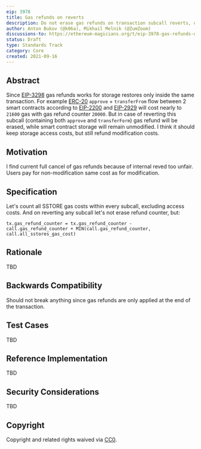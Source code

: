 ```yaml
---
eip: 3978
title: Gas refunds on reverts
description: Do not erase gas refunds on transaction subcall reverts, due users pay a lot of gas for storage non-modification.
author: Anton Bukov (@k06a), Mikhail Melnik (@ZumZoom)
discussions-to: https://ethereum-magicians.org/t/eip-3978-gas-refunds-on-reverts/7071/
status: Draft
type: Standards Track
category: Core
created: 2021-09-16
---
```


## Abstract

Since [EIP-3298](https://eips.ethereum.org/EIPS/eip-3298) gas refunds works for storage restores only inside the same transaction. For example [ERC-20](./eip-20.md) `approve` + `transferFrom` flow between 2 smart contracts according to [EIP-2200](https://eips.ethereum.org/EIPS/eip-2200) and [EIP-2929](https://eips.ethereum.org/EIPS/eip-2929) will cost nearly to `21600` gas with gas refund counter `20000`. But in case of reverting this subcall (containing both `approve` and `transferForm`) gas refund will be erased, while smart contract storage will remain unmodified. I think it should keep storage access costs, but still refund modification costs.

## Motivation

I find current full cancel of gas refunds because of internal reved too unfair. Users pay for non-modification same cost as for modification.

## Specification

Let's count all SSTORE gas costs within every subcall, excluding access costs. And on reverting any subcall let's not erase refund counter, but:
```
tx.gas_refund_counter = tx.gas_refund_counter - call.gas_refund_counter + MIN(call.gas_refund_counter, call.all_sstores_gas_cost)
```

## Rationale

TBD

## Backwards Compatibility

Should not break anything since gas refunds are only applied at the end of the transaction.

## Test Cases

TBD

## Reference Implementation

TBD

## Security Considerations

TBD

## Copyright
Copyright and related rights waived via [CC0](https://creativecommons.org/publicdomain/zero/1.0/).
